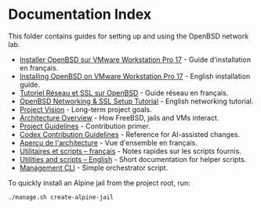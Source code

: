 # Documentation Index

This folder contains guides for setting up and using the OpenBSD network lab.

- [Installer OpenBSD sur VMware Workstation Pro 17](fr/README_FR.md) - Guide d'installation en français.
- [Installing OpenBSD on VMware Workstation Pro 17](en/README_EN.md) - English installation guide.
- [Tutoriel Réseau et SSL sur OpenBSD](fr/NETWORK_CHECK_FR.md) - Guide réseau en français.
- [OpenBSD Networking & SSL Setup Tutorial](en/NETWORK_CHECK_EN.md) - English networking tutorial.
- [Project Vision](VISION.md) - Long-term project goals.
- [Architecture Overview](architecture.md) - How FreeBSD, jails and VMs interact.
- [Project Guidelines](../PROMPT.md) - Contribution primer.
- [Codex Contribution Guidelines](../PROMPT.md) - Reference for AI-assisted changes.
- [Aperçu de l'architecture](fr/ARCHITECTURE_FR.md) - Vue d'ensemble en français.
- [Utilitaires et scripts – français](fr/README.md) - Notes rapides sur les scripts fournis.
- [Utilities and scripts – English](en/README.md) - Short documentation for helper scripts.
- [Management CLI](../manage.sh) - Simple orchestrator script.

To quickly install an Alpine jail from the project root, run:

```sh
./manage.sh create-alpine-jail
```
